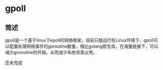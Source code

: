 # gpoll
## 简述
gpoll是一个基于linux下epoll的网络框架，目前只能运行在Linux环境下，gpoll可以配置处理网络事件的goroutine数量，相比golang原生库，在海量链接下，可以减少goroutine的开销，从而减少系统资源占用。

还未完成